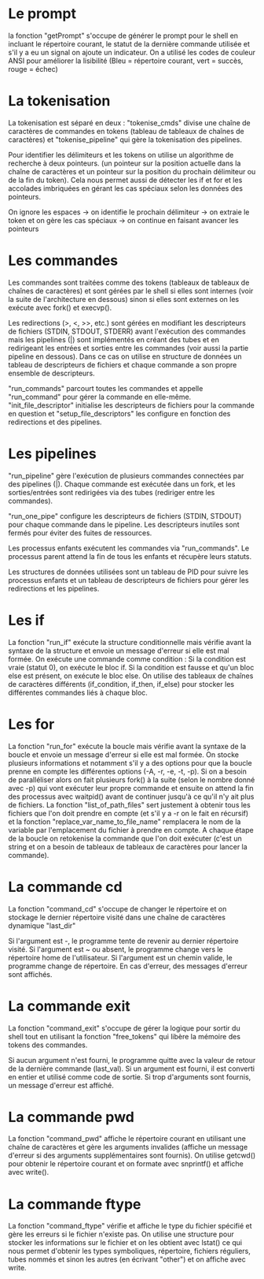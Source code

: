 # Le prompt

la fonction "getPrompt" s'occupe de générer le prompt pour le shell en incluant le répertoire courant, le statut de la dernière commande utilisée et s'il y a eu un signal on ajoute un indicateur.
On a utilisé les codes de couleur ANSI pour améliorer la lisibilité (Bleu = répertoire courant, vert = succès, rouge = échec)

# La tokenisation

La tokenisation est séparé en deux : "tokenise_cmds" divise une chaîne de caractères de commandes en tokens (tableau de tableaux de chaînes de caractères) et "tokenise_pipeline" qui gère la tokenisation des pipelines.

Pour identifier les délimiteurs et les tokens on utilise un algorithme de recherche à deux pointeurs. (un pointeur sur la position actuelle dans la chaîne de caractères et un pointeur sur la position du prochain délimiteur ou de la fin du token).
Cela nous permet aussi de détecter les if et for et les accolades imbriquées en gérant les cas spéciaux selon les données des pointeurs.

On ignore les espaces -> on identifie le prochain délimiteur -> on extraie le token et on gère les cas spéciaux -> on continue en faisant avancer les pointeurs

# Les commandes

Les commandes sont traitées comme des tokens (tableaux de tableaux de chaînes de caractères) et sont gérées par le shell si elles sont internes (voir la suite de l'architecture en dessous) sinon si elles sont externes on les exécute avec fork() et execvp().

Les redirections (>, <, >>, etc.) sont gérées en modifiant les descripteurs de fichiers (STDIN, STDOUT, STDERR) avant l'exécution des commandes mais les pipelines (|) sont implémentés en créant des tubes et en redirigeant les entrées et sorties entre les commandes (voir aussi la partie pipeline en dessous).
Dans ce cas on utilise en structure de données un tableau de descripteurs de fichiers et chaque commande a son propre ensemble de descripteurs.

"run_commands" parcourt toutes les commandes et appelle "run_command" pour gérer la commande en elle-même.
"init_file_descriptor" initialise les descripteurs de fichiers pour la commande en question et "setup_file_descriptors" les configure en fonction des redirections et des pipelines.

# Les pipelines

"run_pipeline" gère l'exécution de plusieurs commandes connectées par des pipelines (|).
Chaque commande est exécutée dans un fork, et les sorties/entrées sont redirigées via des tubes (rediriger entre les commandes).

"run_one_pipe" configure les descripteurs de fichiers (STDIN, STDOUT) pour chaque commande dans le pipeline.
Les descripteurs inutiles sont fermés pour éviter des fuites de ressources.

Les processus enfants exécutent les commandes via "run_commands".
Le processus parent attend la fin de tous les enfants et récupère leurs statuts.

Les structures de données utilisées sont un tableau de PID pour suivre les processus enfants et un tableau de descripteurs de fichiers pour gérer les redirections et les pipelines.

# Les if

La fonction "run_if" exécute la structure conditionnelle mais vérifie avant la syntaxe de la structure et envoie un message d'erreur si elle est mal formée.
On exécute une commande comme condition :
Si la condition est vraie (statut 0), on exécute le bloc if.
Si la condition est fausse et qu'un bloc else est présent, on exécute le bloc else.
On utilise des tableaux de chaînes de caractères différents (if_condition, if_then, if_else) pour stocker les différentes commandes liés à chaque bloc.

# Les for

La fonction "run_for" exécute la boucle mais vérifie avant la syntaxe de la boucle et envoie un message d'erreur si elle est mal formée.
On stocke plusieurs informations et notamment s'il y a des options pour que la boucle prenne en compte les différentes options (-A, -r, -e, -t, -p).
Si on a besoin de paralléliser alors on fait plusieurs fork() à la suite (selon le nombre donné avec -p) qui vont exécuter leur propre commande et ensuite on attend la fin des processus avec waitpid() avant de continuer jusqu'à ce qu'il n'y ait plus de fichiers.
La fonction "list_of_path_files" sert justement à obtenir tous les fichiers que l'on doit prendre en compte (et s'il y a -r on le fait en récursif) et la fonction "replace_var_name_to_file_name" remplacera le nom de la variable par l'emplacement du fichier à prendre en compte.
A chaque étape de la boucle on retokenise la commande que l'on doit exécuter (c'est un string et on a besoin de tableaux de tableaux de caractères pour lancer la commande).

# La commande cd

La fonction "command_cd" s'occupe de changer le répertoire et on stockage le dernier répertoire visité dans une chaîne de caractères dynamique "last_dir"

Si l'argument est -, le programme tente de revenir au dernier répertoire visité.
Si l'argument est ~ ou absent, le programme change vers le répertoire home de l'utilisateur.
Si l'argument est un chemin valide, le programme change de répertoire.
En cas d'erreur, des messages d'erreur sont affichés.

# La commande exit

La fonction "command_exit" s'occupe de gérer la logique pour sortir du shell tout en utilisant la fonction "free_tokens" qui libère la mémoire des tokens des commandes.

Si aucun argument n'est fourni, le programme quitte avec la valeur de retour de la dernière commande (last_val).
Si un argument est fourni, il est converti en entier et utilisé comme code de sortie.
Si trop d'arguments sont fournis, un message d'erreur est affiché.

# La commande pwd

La fonction "command_pwd" affiche le répertoire courant en utilisant une chaîne de caractères et gère les arguments invalides (affiche un message d'erreur si des arguments supplémentaires sont fournis).
On utilise getcwd() pour obtenir le répertoire courant et on formate avec snprintf() et affiche avec write().

# La commande ftype

La fonction "command_ftype" vérifie et affiche le type du fichier spécifié et gère les erreurs si le fichier n'existe pas.
On utilise une structure pour stocker les informations sur le fichier et on les obtient avec lstat() ce qui nous permet d'obtenir les types symboliques, répertoire, fichiers réguliers, tubes nommés et sinon les autres (en écrivant "other") et on affiche avec write.